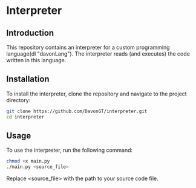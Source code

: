 # Interpreter

## Introduction
This repository contains an interpreter for a custom programming language(dl "davonLang"). The interpreter reads (and executes) the code written in this language.

## Installation
To install the interpreter, clone the repository and navigate to the project directory:
```bash
git clone https://github.com/DavonGT/interpreter.git
cd interpreter
```
## Usage
To use the interpreter, run the following command:
```bash
chmod +x main.py
./main.py <source_file>
```
Replace <source_file> with the path to your source code file.
